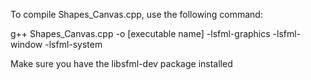 To compile Shapes_Canvas.cpp, use the following command:

g++ Shapes_Canvas.cpp -o [executable name] -lsfml-graphics -lsfml-window -lsfml-system

Make sure you have the libsfml-dev package installed